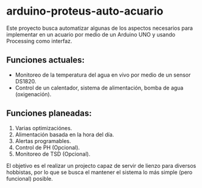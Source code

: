 # arduino-proteus-auto-acuario
Este proyecto busca automatizar algunas de los aspectos necesarios para implementar en un acuario por medio de un Arduino UNO y usando Processing como interfaz. 

<h2>Funciones actuales: </h2>

<ul>
  <li>Monitoreo de la temperatura del agua en vivo por medio de un sensor DS1820.</li>
<li>Control de un calentador, sistema de alimentación, bomba de agua (oxigenación). </li>
</ul>
  
<h2>Funciones planeadas: </h2>

<ol>
<li>Varias optimizaciónes.</li>
<li>Alimentación basada en la hora del día.</li>
<li>Alertas programables. </li>
<li>Control de PH (Opcional).</li>
<li>Monitoreo de TSD (Opcional). </li>
  </ol>

El objetivo es el realizar un projecto capaz de servir de lienzo para diversos hobbistas, por lo que se busca el mantener el sistema lo más simple (pero funcional) posible. 
